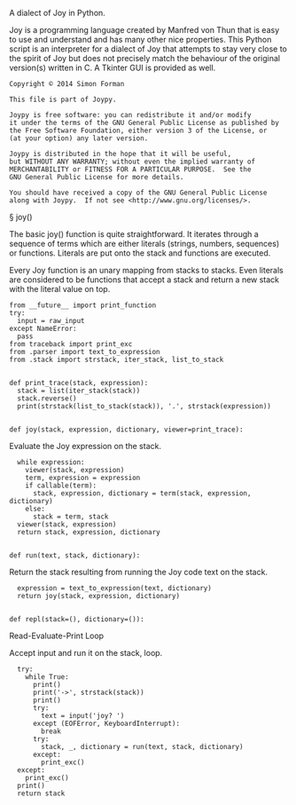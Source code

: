 A dialect of Joy in Python.


Joy is a programming language created by Manfred von Thun that is easy to
use and understand and has many other nice properties.  This Python script
is an interpreter for a dialect of Joy that attempts to stay very close
to the spirit of Joy but does not precisely match the behaviour of the
original version(s) written in C.  A Tkinter GUI is provided as well.


    Copyright © 2014 Simon Forman

    This file is part of Joypy.

    Joypy is free software: you can redistribute it and/or modify
    it under the terms of the GNU General Public License as published by
    the Free Software Foundation, either version 3 of the License, or
    (at your option) any later version.

    Joypy is distributed in the hope that it will be useful,
    but WITHOUT ANY WARRANTY; without even the implied warranty of
    MERCHANTABILITY or FITNESS FOR A PARTICULAR PURPOSE.  See the
    GNU General Public License for more details.

    You should have received a copy of the GNU General Public License
    along with Joypy.  If not see <http://www.gnu.org/licenses/>.


§ joy()

The basic joy() function is quite straightforward.  It iterates through a
sequence of terms which are either literals (strings, numbers, sequences)
or functions.  Literals are put onto the stack and functions are
executed.

Every Joy function is an unary mapping from stacks to stacks.  Even
literals are considered to be functions that accept a stack and return a
new stack with the literal value on top.

~~~~ {.python .numberLines startFrom="44"}
from __future__ import print_function
try:
  input = raw_input
except NameError:
  pass
from traceback import print_exc
from .parser import text_to_expression
from .stack import strstack, iter_stack, list_to_stack


def print_trace(stack, expression):
  stack = list(iter_stack(stack))
  stack.reverse()
  print(strstack(list_to_stack(stack)), '.', strstack(expression))


def joy(stack, expression, dictionary, viewer=print_trace):
~~~~~~~~~~~~~~~~~~~~~~~~~~~~~~~~~~~~~~~~~~~~~~~~~~

Evaluate the Joy expression on the stack.

~~~~ {.python .numberLines startFrom="64"}
  while expression:
    viewer(stack, expression)
    term, expression = expression
    if callable(term):
      stack, expression, dictionary = term(stack, expression, dictionary)
    else:
      stack = term, stack
  viewer(stack, expression)
  return stack, expression, dictionary


def run(text, stack, dictionary):
~~~~~~~~~~~~~~~~~~~~~~~~~~~~~~~~~~~~~~~~~~~~~~~~~~

Return the stack resulting from running the Joy code text on the stack.

~~~~ {.python .numberLines startFrom="79"}
  expression = text_to_expression(text, dictionary)
  return joy(stack, expression, dictionary)


def repl(stack=(), dictionary=()):
~~~~~~~~~~~~~~~~~~~~~~~~~~~~~~~~~~~~~~~~~~~~~~~~~~

Read-Evaluate-Print Loop

  Accept input and run it on the stack, loop.

~~~~ {.python .numberLines startFrom="89"}
  try:
    while True:
      print()
      print('->', strstack(stack))
      print()
      try:
        text = input('joy? ')
      except (EOFError, KeyboardInterrupt):
        break
      try:
        stack, _, dictionary = run(text, stack, dictionary)
      except:
        print_exc()
  except:
    print_exc()
  print()
  return stack
~~~~~~~~~~~~~~~~~~~~~~~~~~~~~~~~~~~~~~~~~~~~~~~~~~




